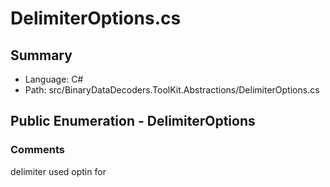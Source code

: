 ﻿# DelimiterOptions.cs

## Summary

* Language: C#
* Path: src/BinaryDataDecoders.ToolKit.Abstractions/DelimiterOptions.cs

## Public Enumeration - DelimiterOptions

### Comments

 <summary>
 delimiter used optin for <seecref="MemoryEx"/>
 </summary>

